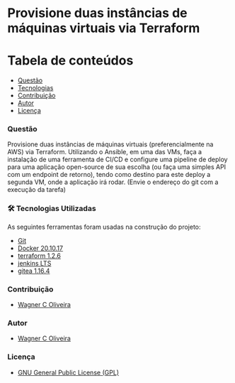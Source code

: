 # Provisione duas instâncias de máquinas virtuais via Terraform

Tabela de conteúdos
=================
<!--ts-->   
   * [Questão](#questão)   
   * [Tecnologias](#-tecnologias-utilizadas)
   * [Contribuição](#contribuição)
   * [Autor](#autor)
   * [Licença](#licença)
<!--te-->


### Questão

Provisione duas instâncias de máquinas virtuais (preferencialmente na AWS) via Terraform. Utilizando o Ansible, em uma das VMs, faça a instalação de uma ferramenta de CI/CD e configure uma pipeline de deploy para uma aplicação open-source de sua escolha (ou faça uma simples API com um endpoint de retorno), tendo como destino para este deploy a segunda VM, onde a aplicação irá rodar. (Envie o endereço do git com a execução da tarefa)


### 🛠 Tecnologias Utilizadas

As seguintes ferramentas foram usadas na construção do projeto:

- [Git](https://git-scm.com/)
- [Docker 20.10.17](https://docs.docker.com/engine/)
- [terraform 1.2.6](https://www.terraform.io/docs)
- [jenkins LTS](https://www.jenkins.io/doc/)
- [gitea 1.16.4](https://docs.gitea.io/en-us/)

### Contribuição

* [Wagner C Oliveira](https://www.wagneroliveira.eti.br)

### Autor

* [Wagner C Oliveira](https://www.wagneroliveira.eti.br)

### Licença

* [GNU General Public License (GPL)](https://www.gnu.org/licenses/gpl-3.0.html)